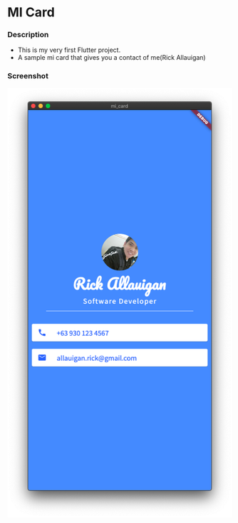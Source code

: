 # MI Card

### Description

- This is my very first Flutter project.
- A sample mi card that gives you a contact of me(Rick Allauigan)

### Screenshot

![sample screenshot](https://github.com/imrickrick/mi_card/blob/master/assets/images/Screen_Shot_2021-07-04.png)
